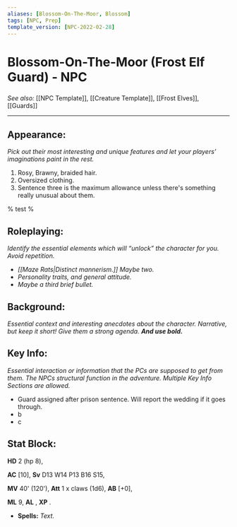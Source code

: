 ```yaml
---
aliases: [Blossom-On-The-Moor, Blossom]
tags: [NPC, Prep]
template_version: [NPC-2022-02-28]
---
```

# Blossom-On-The-Moor (Frost Elf Guard) - NPC
###
*See also:* [[NPC Template]], [[Creature Template]], [[Frost Elves]], [[Guards]]
___
## **Appearance**: 
*Pick out their most interesting and unique features and let your players’ imaginations paint in the rest.*
1. Rosy, Brawny, braided hair.
2. Oversized clothing.
3. Sentence three is the maximum allowance unless there's something really unusual about them. 

 % test % 
## **Roleplaying**: 
*Identify the essential elements which will “unlock” the character for you. Avoid repetition.*
- *[[Maze Rats|Distinct mannerism.]] Maybe two.*
- *Personality traits, and general attitude.*
- *Maybe a third brief bullet.*

## **Background**: 
*Essential context and interesting anecdotes about the character. Narrative, but keep it short! Give them a strong agenda. **And use bold.***

## **Key Info**:
*Essential interaction or information that the PCs are supposed to get from them. The NPCs structural function in the adventure. Multiple Key Info Sections are allowed.*
- Guard assigned after prison sentence. Will report the wedding if it goes through.
- b
- c

## **Stat Block**: 

**HD** 2 (hp 8),

**AC** [10], 
**Sv** D13 W14 P13 B16 S15, 

**MV** 40' (120'),
**Att** 1 x claws (1d6), **AB** [+0],

**ML** 9, **AL** , **XP** .

- **Spells:** *Text.*